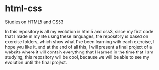 # html-css
 
 Studies on HTML5 and CSS3

In this repository is all my evolution in html5 and css3, since my first code that I made in my life using these languages, the repository is based on exercise folders, which show what I've been learning with each exercise, I hope you like it. and at the end of all this, I will present a final project of a website where it will contain everything that I learned in the time that I am studying, this repository will be cool, because we will be able to see my evolution until the final project.